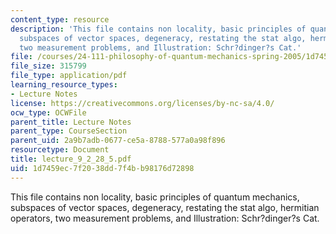 ```yaml
---
content_type: resource
description: 'This file contains non locality, basic principles of quantum mechanics,
  subspaces of vector spaces, degeneracy, restating the stat algo, hermitian operators,
  two measurement problems, and Illustration: Schr?dinger?s Cat.'
file: /courses/24-111-philosophy-of-quantum-mechanics-spring-2005/1d7459ec7f2038dd7f4bb98176d72898_lecture_9_2_28_5.pdf
file_size: 315799
file_type: application/pdf
learning_resource_types:
- Lecture Notes
license: https://creativecommons.org/licenses/by-nc-sa/4.0/
ocw_type: OCWFile
parent_title: Lecture Notes
parent_type: CourseSection
parent_uid: 2a9b7adb-0677-ce5a-8788-577a0a98f896
resourcetype: Document
title: lecture_9_2_28_5.pdf
uid: 1d7459ec-7f20-38dd-7f4b-b98176d72898
---
```

This file contains non locality, basic principles of quantum mechanics, subspaces of vector spaces, degeneracy, restating the stat algo, hermitian operators, two measurement problems, and Illustration: Schr?dinger?s Cat.